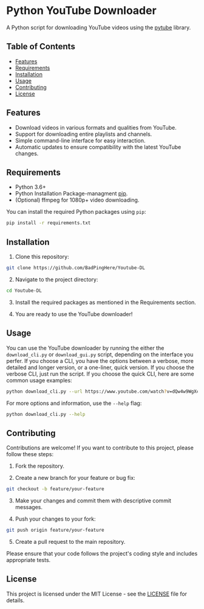 # Python YouTube Downloader

A Python script for downloading YouTube videos using the [pytube](https://pytube.io/en/latest/) library.

## Table of Contents

- [Features](#features)
- [Requirements](#requirements)
- [Installation](#installation)
- [Usage](#usage)
- [Contributing](#contributing)
- [License](#license)

## Features

- Download videos in various formats and qualities from YouTube.
- Support for downloading entire playlists and channels.
- Simple command-line interface for easy interaction.
- Automatic updates to ensure compatibility with the latest YouTube changes.

## Requirements

- Python 3.6+
- Python Installation Package-managment [pip](https://pypi.org/project/pip/).
- (Optional) ffmpeg for 1080p+ video downloading.

You can install the required Python packages using `pip`:

```bash
pip install -r requirements.txt
```

## Installation

1. Clone this repository:

```bash
git clone https://github.com/BadPingHere/Youtube-DL
```

2. Navigate to the project directory:

```bash
cd Youtube-DL
```

3. Install the required packages as mentioned in the Requirements section.

4. You are ready to use the YouTube downloader!

## Usage

You can use the YouTube downloader by running the either the `download_cli.py` or `download_gui.py` script, depending on the interface you perfer. If you choose a CLI, you have the options between a verbose, more detailed and longer version, or a one-liner, quick version. If you choose the verbose CLI, just run the script. If you choose the quick CLI, here are some common usage examples:

```bash
python download_cli.py --url https://www.youtube.com/watch?v=dQw4w9WgXcQ --video -- --thumbnail --captions --audio --resolution 720p
```

For more options and information, use the `--help` flag:

```bash
python download_cli.py --help
```

## Contributing

Contributions are welcome! If you want to contribute to this project, please follow these steps:

1. Fork the repository.

2. Create a new branch for your feature or bug fix:

```bash
git checkout -b feature/your-feature
```

3. Make your changes and commit them with descriptive commit messages.

4. Push your changes to your fork:

```bash
git push origin feature/your-feature
```

5. Create a pull request to the main repository.

Please ensure that your code follows the project's coding style and includes appropriate tests.

## License

This project is licensed under the MIT License - see the [LICENSE](LICENSE) file for details.
